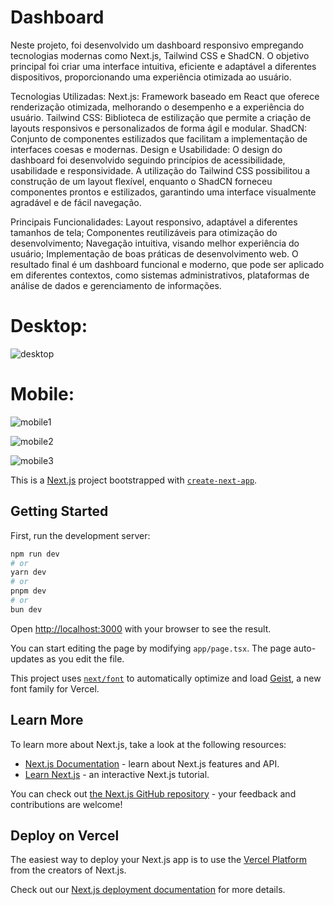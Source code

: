 # Dashboard

Neste projeto, foi desenvolvido um dashboard responsivo empregando tecnologias modernas como Next.js, Tailwind CSS e ShadCN. O objetivo principal foi criar uma interface intuitiva, eficiente e adaptável a diferentes dispositivos, proporcionando uma experiência otimizada ao usuário.

Tecnologias Utilizadas:
Next.js: Framework baseado em React que oferece renderização otimizada, melhorando o desempenho e a experiência do usuário.
Tailwind CSS: Biblioteca de estilização que permite a criação de layouts responsivos e personalizados de forma ágil e modular.
ShadCN: Conjunto de componentes estilizados que facilitam a implementação de interfaces coesas e modernas.
Design e Usabilidade:
O design do dashboard foi desenvolvido seguindo princípios de acessibilidade, usabilidade e responsividade. A utilização do Tailwind CSS possibilitou a construção de um layout flexível, enquanto o ShadCN forneceu componentes prontos e estilizados, garantindo uma interface visualmente agradável e de fácil navegação.

Principais Funcionalidades:
Layout responsivo, adaptável a diferentes tamanhos de tela;
Componentes reutilizáveis para otimização do desenvolvimento;
Navegação intuitiva, visando melhor experiência do usuário;
Implementação de boas práticas de desenvolvimento web.
O resultado final é um dashboard funcional e moderno, que pode ser aplicado em diferentes contextos, como sistemas administrativos, plataformas de análise de dados e gerenciamento de informações.

# Desktop:

![desktop](https://github.com/user-attachments/assets/4c11347a-dddb-4b3a-938a-5d174007b87b)

# Mobile:

![mobile1](https://github.com/user-attachments/assets/8f343567-3d04-4fef-9de9-333ac7c0e3c7)

![mobile2](https://github.com/user-attachments/assets/f84ca5d7-295c-463b-ba85-8d236ff73e97)

![mobile3](https://github.com/user-attachments/assets/fbbba161-04ce-4c1c-88a0-73fb388b9c30)


This is a [Next.js](https://nextjs.org) project bootstrapped with [`create-next-app`](https://nextjs.org/docs/app/api-reference/cli/create-next-app).

## Getting Started

First, run the development server:

```bash
npm run dev
# or
yarn dev
# or
pnpm dev
# or
bun dev
```

Open [http://localhost:3000](http://localhost:3000) with your browser to see the result.

You can start editing the page by modifying `app/page.tsx`. The page auto-updates as you edit the file.

This project uses [`next/font`](https://nextjs.org/docs/app/building-your-application/optimizing/fonts) to automatically optimize and load [Geist](https://vercel.com/font), a new font family for Vercel.

## Learn More

To learn more about Next.js, take a look at the following resources:

- [Next.js Documentation](https://nextjs.org/docs) - learn about Next.js features and API.
- [Learn Next.js](https://nextjs.org/learn) - an interactive Next.js tutorial.

You can check out [the Next.js GitHub repository](https://github.com/vercel/next.js) - your feedback and contributions are welcome!

## Deploy on Vercel

The easiest way to deploy your Next.js app is to use the [Vercel Platform](https://vercel.com/new?utm_medium=default-template&filter=next.js&utm_source=create-next-app&utm_campaign=create-next-app-readme) from the creators of Next.js.

Check out our [Next.js deployment documentation](https://nextjs.org/docs/app/building-your-application/deploying) for more details.
